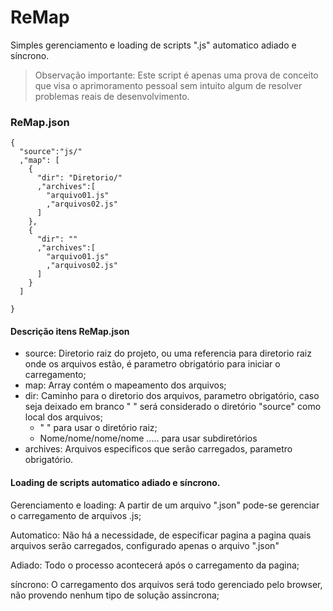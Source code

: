 # ReMap

Simples gerenciamento e loading de scripts \".js\" automatico adiado e síncrono.

> Observação importante: Este script é apenas uma prova de conceito que visa o aprimoramento pessoal sem intuito algum de resolver problemas reais de desenvolvimento.


### ReMap.json 

```
{
  "source":"js/"
  ,"map": [
    {
      "dir": "Diretorio/"
      ,"archives":[
        "arquivo01.js"
        ,"arquivos02.js"
      ]
    },
    {
      "dir": ""
      ,"archives":[
        "arquivo01.js"
        ,"arquivos02.js"
      ]
    }
  ]

}
```


#### Descrição itens ReMap.json

- source: Diretorio raiz do projeto, ou uma referencia para diretorio raiz onde os arquivos estão, é parametro obrigatório para iniciar o carregamento;
- map: Array contém o mapeamento dos arquivos;
- dir: Caminho para o diretorio dos arquivos, parametro obrigatório, caso seja deixado em branco " " será considerado o diretório "source" como local dos arquivos;
	- " " para usar o diretório raiz;
	- Nome/nome/nome/nome ..... para usar subdiretórios
- archives: Arquivos especificos que serão carregados, parametro obrigatório.



####  Loading de scripts automatico adiado e síncrono.

Gerenciamento e loading: A partir de um arquivo ".json" pode-se gerenciar o carregamento de arquivos .js;

Automatico: Não há a necessidade, de especificar pagina a pagina quais arquivos serão carregados, configurado apenas o arquivo ".json"

Adiado: Todo o processo acontecerá após o carregamento da pagina;

síncrono: O carregamento dos arquivos será todo gerenciado pelo browser, não provendo nenhum tipo de solução assincrona;